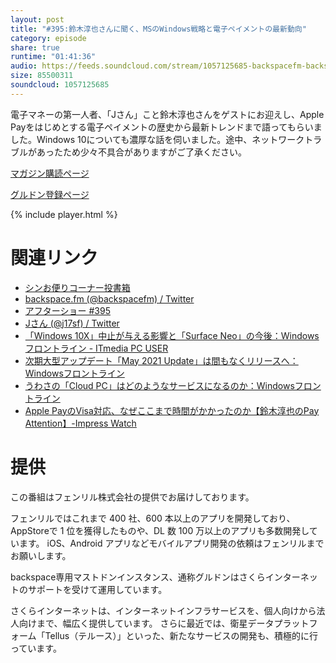 ```yaml
---
layout: post
title: "#395:鈴木淳也さんに聞く、MSのWindows戦略と電子ペイメントの最新動向"
category: episode
share: true
runtime: "01:41:36"
audio: https://feeds.soundcloud.com/stream/1057125685-backspacefm-backspacefm-395.mp3
size: 85500311
soundcloud: 1057125685
---
```


電子マネーの第一人者、「Jさん」こと鈴木淳也さんをゲストにお迎えし、Apple Payをはじめとする電子ペイメントの歴史から最新トレンドまで語ってもらいました。Windows 10についても濃厚な話を伺いました。途中、ネットワークトラブルがあったため少々不具合がありますがご了承ください。

[マガジン購読ページ](https://note.com/drikin/m/m55ec296b7655)

[グルドン登録ページ](https://mstdn.guru/invite/3WVHpSMr)

{% include player.html %}

# 関連リンク
* [シンお便りコーナー投書箱](https://forms.gle/NDBngfLwc3jKbLEJ6)
* [backspace.fm (@backspacefm) / Twitter](https://twitter.com/backspacefm)
* [アフターショー #395](https://note.com/backspacefm/n/nbc5545deeaeb)
* [Jさん (@j17sf) / Twitter](https://twitter.com/j17sf)
* [「Windows 10X」中止が与える影響と「Surface Neo」の今後：Windowsフロントライン - ITmedia PC USER](https://www.itmedia.co.jp/pcuser/articles/2105/10/news057.html)
* [次期大型アップデート「May 2021 Update」は間もなくリリースへ：Windowsフロントライン](https://www.itmedia.co.jp/pcuser/articles/2105/11/news066.html)
* [うわさの「Cloud PC」はどのようなサービスになるのか：Windowsフロントライン](https://www.itmedia.co.jp/pcuser/articles/2105/17/news074.html)
* [Apple PayのVisa対応、なぜここまで時間がかかったのか【鈴木淳也のPay Attention】-Impress Watch](https://www.watch.impress.co.jp/docs/series/suzukij/1324421.html)


# 提供

この番組はフェンリル株式会社の提供でお届けしております。

フェンリルではこれまで 400 社、600 本以上のアプリを開発しており、AppStoreで 1 位を獲得したものや、DL 数 100 万以上のアプリも多数開発しています。
iOS、Android アプリなどモバイルアプリ開発の依頼はフェンリルまでお願いします。

backspace専用マストドンインスタンス、通称グルドンはさくらインターネットのサポートを受けて運用しています。

さくらインターネットは、インターネットインフラサービスを、個人向けから法人向けまで、幅広く提供しています。
さらに最近では、衛星データプラットフォーム「Tellus（テルース）」といった、新たなサービスの開発も、積極的に行っています。
